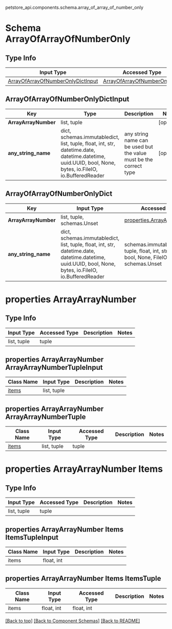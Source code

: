 petstore_api.components.schema.array_of_array_of_number_only
# Schema ArrayOfArrayOfNumberOnly

## Type Info
Input Type | Accessed Type | Description | Notes
------------ | ------------- | ------------- | -------------
[ArrayOfArrayOfNumberOnlyDictInput](#arrayofarrayofnumberonlydictinput) | [ArrayOfArrayOfNumberOnlyDict](#arrayofarrayofnumberonlydict) |  |

## ArrayOfArrayOfNumberOnlyDictInput
Key | Type |  Description | Notes
------------ | ------------- | ------------- | -------------
**ArrayArrayNumber** | list, tuple |  | [optional]
**any_string_name** | dict, schemas.immutabledict, list, tuple, float, int, str, datetime.date, datetime.datetime, uuid.UUID, bool, None, bytes, io.FileIO, io.BufferedReader | any string name can be used but the value must be the correct type | [optional]

## ArrayOfArrayOfNumberOnlyDict
Key | Input Type | Accessed Type | Description | Notes
------------ | ------------- | ------------- | ------------- | -------------
**ArrayArrayNumber** | list, tuple, schemas.Unset | [properties.ArrayArrayNumber](#properties-arrayarraynumber) |  | [optional]
**any_string_name** | dict, schemas.immutabledict, list, tuple, float, int, str, datetime.date, datetime.datetime, uuid.UUID, bool, None, bytes, io.FileIO, io.BufferedReader | schemas.immutabledict, tuple, float, int, str, bytes, bool, None, FileIO, schemas.Unset | any string name can be used but the value must be the correct type | [optional] typed value is accessed with the get_additional_property_ method

# properties ArrayArrayNumber

## Type Info
Input Type | Accessed Type | Description | Notes
------------ | ------------- | ------------- | -------------
list, tuple | tuple |  |

## properties ArrayArrayNumber ArrayArrayNumberTupleInput
Class Name | Input Type | Description | Notes
------------- | ------------- | ------------- | -------------
[items](#properties-arrayarraynumber-items) | list, tuple |  |

## properties ArrayArrayNumber ArrayArrayNumberTuple
Class Name | Input Type | Accessed Type | Description | Notes
------------- | ------------- | ------------- | ------------- | -------------
[items](#properties-arrayarraynumber-items) | list, tuple | tuple |  |

# properties ArrayArrayNumber Items

## Type Info
Input Type | Accessed Type | Description | Notes
------------ | ------------- | ------------- | -------------
list, tuple | tuple |  |

## properties ArrayArrayNumber Items ItemsTupleInput
Class Name | Input Type | Description | Notes
------------- | ------------- | ------------- | -------------
items | float, int |  |

## properties ArrayArrayNumber Items ItemsTuple
Class Name | Input Type | Accessed Type | Description | Notes
------------- | ------------- | ------------- | ------------- | -------------
items | float, int | float, int |  |

[[Back to top]](#top) [[Back to Component Schemas]](../../../README.md#Component-Schemas) [[Back to README]](../../../README.md)

